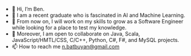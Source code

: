 - 👋 Hi, I’m Ben.
- 👀 I am a recent graduate who is fascinated in AI and Machine Learning.
- 🌱 From now on, I will work on my skills to grow as a Software Engineer while looking for a place to test my knowledge.
- 💞️ Moreover, I am open to collaborate on Java, Scala, JavaScript/HMTL/CSS, C/C++, Python, C#, F#, and MySQL projects.
- 📫 How to reach me n.batbuyan@gmail.com

<!---
babu2110/babu2110 is a ✨ special ✨ repository because its `README.md` (this file) appears on your GitHub profile.
You can click the Preview link to take a look at your changes.
--->

